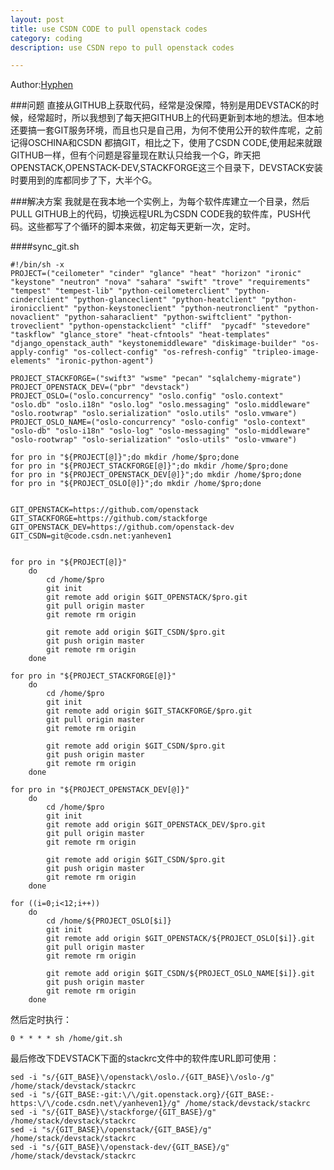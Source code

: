```yaml
---
layout: post
title: use CSDN CODE to pull openstack codes
category: coding
description: use CSDN repo to pull openstack codes

---
```


Author:[Hyphen](http://weibo.com/344736086)

###问题
直接从GITHUB上获取代码，经常是没保障，特别是用DEVSTACK的时候，经常超时，所以我想到了每天把GITHUB上的代码更新到本地的想法。但本地还要搞一套GIT服务环境，而且也只是自己用，为何不使用公开的软件库呢，之前记得OSCHINA和CSDN 都搞GIT，相比之下，使用了CSDN CODE,使用起来就跟GITHUB一样，但有个问题是容量现在默认只给我一个G，昨天把OPENSTACK,OPENSTACK-DEV,STACKFORGE这三个目录下，DEVSTACK安装时要用到的库都同步了下，大半个G。

###解决方案
我就是在我本地一个实例上，为每个软件库建立一个目录，然后PULL GITHUB上的代码，切换远程URL为CSDN CODE我的软件库，PUSH代码。这些都写了个循环的脚本来做，初定每天更新一次，定时。

####sync_git.sh

    #!/bin/sh -x
    PROJECT=("ceilometer" "cinder" "glance" "heat" "horizon" "ironic" "keystone" "neutron" "nova" "sahara" "swift" "trove" "requirements" "tempest" "tempest-lib" "python-ceilometerclient" "python-cinderclient" "python-glanceclient" "python-heatclient" "python-ironicclient" "python-keystoneclient" "python-neutronclient" "python-novaclient" "python-saharaclient" "python-swiftclient" "python-troveclient" "python-openstackclient" "cliff"  "pycadf" "stevedore" "taskflow" "glance_store" "heat-cfntools" "heat-templates" "django_openstack_auth" "keystonemiddleware" "diskimage-builder" "os-apply-config" "os-collect-config" "os-refresh-config" "tripleo-image-elements" "ironic-python-agent")

    PROJECT_STACKFORGE=("swift3" "wsme" "pecan" "sqlalchemy-migrate")
    PROJECT_OPENSTACK_DEV=("pbr" "devstack")
    PROJECT_OSLO=("oslo.concurrency" "oslo.config" "oslo.context" "oslo.db" "oslo.i18n" "oslo.log" "oslo.messaging" "oslo.middleware" "oslo.rootwrap" "oslo.serialization" "oslo.utils" "oslo.vmware")
    PROJECT_OSLO_NAME=("oslo-concurrency" "oslo-config" "oslo-context" "oslo-db" "oslo-i18n" "oslo-log" "oslo-messaging" "oslo-middleware" "oslo-rootwrap" "oslo-serialization" "oslo-utils" "oslo-vmware")

    for pro in "${PROJECT[@]}";do mkdir /home/$pro;done
    for pro in "${PROJECT_STACKFORGE[@]}";do mkdir /home/$pro;done
    for pro in "${PROJECT_OPENSTACK_DEV[@]}";do mkdir /home/$pro;done
    for pro in "${PROJECT_OSLO[@]}";do mkdir /home/$pro;done


    GIT_OPENSTACK=https://github.com/openstack
    GIT_STACKFORGE=https://github.com/stackforge
    GIT_OPENSTACK_DEV=https://github.com/openstack-dev
    GIT_CSDN=git@code.csdn.net:yanheven1


    for pro in "${PROJECT[@]}"
        do 
            cd /home/$pro
            git init
            git remote add origin $GIT_OPENSTACK/$pro.git
            git pull origin master
            git remote rm origin
    
            git remote add origin $GIT_CSDN/$pro.git
            git push origin master
            git remote rm origin
        done
    
    for pro in "${PROJECT_STACKFORGE[@]}"
        do 
            cd /home/$pro
            git init
            git remote add origin $GIT_STACKFORGE/$pro.git
            git pull origin master
            git remote rm origin
    
            git remote add origin $GIT_CSDN/$pro.git
            git push origin master
            git remote rm origin
        done
    
    for pro in "${PROJECT_OPENSTACK_DEV[@]}"
        do 
            cd /home/$pro
            git init
            git remote add origin $GIT_OPENSTACK_DEV/$pro.git
            git pull origin master
            git remote rm origin
    
            git remote add origin $GIT_CSDN/$pro.git
            git push origin master
            git remote rm origin
        done
    
    for ((i=0;i<12;i++))
        do 
            cd /home/${PROJECT_OSLO[$i]}
            git init
            git remote add origin $GIT_OPENSTACK/${PROJECT_OSLO[$i]}.git
            git pull origin master
            git remote rm origin
    
            git remote add origin $GIT_CSDN/${PROJECT_OSLO_NAME[$i]}.git
            git push origin master
            git remote rm origin
        done
        

然后定时执行：

    0 * * * * sh /home/git.sh

最后修改下DEVSTACK下面的stackrc文件中的软件库URL即可使用：

    sed -i "s/{GIT_BASE}\/openstack\/oslo./{GIT_BASE}\/oslo-/g" /home/stack/devstack/stackrc
    sed -i "s/{GIT_BASE:-git:\/\/git.openstack.org}/{GIT_BASE:-https:\/\/code.csdn.net\/yanheven1}/g" /home/stack/devstack/stackrc
    sed -i "s/{GIT_BASE}\/stackforge/{GIT_BASE}/g" /home/stack/devstack/stackrc
    sed -i "s/{GIT_BASE}\/openstack/{GIT_BASE}/g" /home/stack/devstack/stackrc
    sed -i "s/{GIT_BASE}\/openstack-dev/{GIT_BASE}/g" /home/stack/devstack/stackrc
